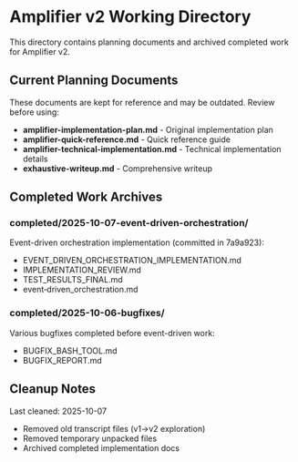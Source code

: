 # Amplifier v2 Working Directory

This directory contains planning documents and archived completed work for Amplifier v2.

## Current Planning Documents

These documents are kept for reference and may be outdated. Review before using:

- **amplifier-implementation-plan.md** - Original implementation plan
- **amplifier-quick-reference.md** - Quick reference guide
- **amplifier-technical-implementation.md** - Technical implementation details
- **exhaustive-writeup.md** - Comprehensive writeup

## Completed Work Archives

### completed/2025-10-07-event-driven-orchestration/

Event-driven orchestration implementation (committed in 7a9a923):
- EVENT_DRIVEN_ORCHESTRATION_IMPLEMENTATION.md
- IMPLEMENTATION_REVIEW.md
- TEST_RESULTS_FINAL.md
- event‑driven_orchestration.md

### completed/2025-10-06-bugfixes/

Various bugfixes completed before event-driven work:
- BUGFIX_BASH_TOOL.md
- BUGFIX_REPORT.md

## Cleanup Notes

Last cleaned: 2025-10-07
- Removed old transcript files (v1→v2 exploration)
- Removed temporary unpacked files
- Archived completed implementation docs
